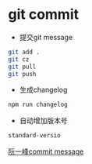 
# git commit 

* 提交git message
  
``` bash
git add .
git cz
git pull
git push

```

* 生成changelog
  
``` bash
npm run changelog
```

* 自动增加版本号
  
``` bash
standard-versio
```







[阮一峰commit message](http://www.ruanyifeng.com/blog/2016/01/commit_message_change_log.html)